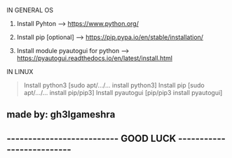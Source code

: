 IN GENERAL OS
1. Install Pyhton
--> https://www.python.org/

2. Install pip [optional]
--> https://pip.pypa.io/en/stable/installation/

3. Install module pyautogui for python
--> https://pyautogui.readthedocs.io/en/latest/install.html

IN LINUX
> Install python3 [sudo apt/.../... install python3]
> Install pip [sudo apt/.../... install pip/pip3]
> Install pyautogui [pip/pip3 install pyautogui]


made by: gh3lgameshra
---------------------------------------------------------------
-------------------------- GOOD LUCK --------------------------
--------------------------------------------------------------- 
